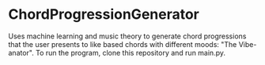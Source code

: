 # ChordProgressionGenerator
Uses machine learning and music theory to generate chord progressions that the user presents to like based chords with different moods: "The Vibe-anator".
To run the program, clone this repository and run main.py.
